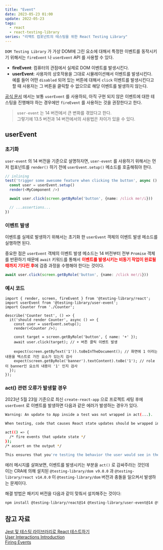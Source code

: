 ```yaml
---
title: "Event"
date: 2023-05-23 01:00
update: 2022-05-23
tags:
  - react
  - react-testing-library
series: "리액트 컴포넌트의 테스팅을 위한 React Testing Library"
---
```


`DOM Testing Library` 가 가상 DOM에 그린 요소에 대해서 특정한 이벤트를 동작시키기 위해서는 `fireEvent` 나 `userEvent` API 를 사용할 수 있다.  

- **fireEvent**: 컴퓨터의 관점에서 실제로 DOM 이벤트를 발생시킨다.  
- **userEvent**: 사용자의 상호작용을 그대로 시뮬레이션해서 이벤트를 발생시킨다.  
예를 들어 어떤 `disabled` 되어 있는 버튼에 대해서 `click` 이벤트를 발생시킨다고 할 때 사용자는 그 버튼을 클릭할 수 없으므로 해당 이벤트를 발생하지 않는다.  

[공식 문서](https://testing-library.com/docs/user-event/intro/) 에서는 보통 `userEvent` 를 사용하되, 아직 구현 되지 않은 이벤트에 대한 테스팅을 진행해야 하는 경우에만 `fireEvent` 를 사용하는 것을 권장한다고 한다.

> `user-event` 는 14 버전에서 큰 변화를 겪었다고 한다.  
그렇기에 13.5 버전과 14 버전에서의 사용법은 차이가 있을 수 있다.

## userEvent
### 초기화
`user-event` 의 14 버전을 기준으로 설명하자면, `user-event` 를 사용하기 위해서는 먼저 컴포넌트를 `render()` 하기 전에 `userEvent.setup()` 메소드를 호출해줘야 한다.

```ts
// inlining
test('trigger some awesome feature when clicking the button', async () => {
  const user = userEvent.setup()
  render(<MyComponent />)

  await user.click(screen.getByRole('button', {name: /click me!/i}))

  // ...assertions...
})
```

### 이벤트 발생
이벤트를 실제로 발생하기 위해서는 초기화 한 `userEvent` 객체의 이벤트 발생 메소드를 실행하면 된다.  

중요한 점은 `userEvent` 객체의 이벤트 발생 메소드는 14 버전부터 전부 `Promise` 객체를 반환하기 때문에 `await` 키워드를 통해서 <b style="color: red">**이벤트를 발생시키는 비동기 작업이 완료될 때까지 기다린 후**</b>에 검증 과정을 수행해야 한다는 것이다.
```ts
await user.click(screen.getByRole('button', {name: /click me!/i}))
```

### 예시 코드
```tsx
import { render, screen, fireEvent } from '@testing-library/react';
import userEvent from '@testing-library/user-event';
import Counter from './Counter';

describe('Counter test', () => {
  it('should render Counter', async () => {
    const user = userEvent.setup();
    render(<Counter />);

    const target = screen.getByRole('button', { name: '+' });
    await user.click(target); // + 버튼 클릭 이벤트 발생

    expect(screen.getByText('1')).toBeInTheDocument(); // 화면에 1 이라는 내용을 텍스트로 가진 요소가 있는지 검사
    expect(screen.getByRole('banner').textContent).toBe('1'); // role이 banner인 요소의 내용이 '1' 인지 검사
  });
});
```

### act() 관련 오류가 발생할 경우
2023년 5월 23일 기준으로 최신 `create-react-app` 으로 프로젝트 세팅 후에 `userEvent` 로 이벤트를 발생하면 다음과 같은 에러가 발생하는 경우가 있다.  

```sh
Warning: An update to App inside a test was not wrapped in act(...).

When testing, code that causes React state updates should be wrapped into act(...):

act(() => {
  /* fire events that update state */
});
/* assert on the output */

This ensures that you're testing the behavior the user would see in the browser. Learn more at https://reactjs.org/link/wrap-tests-with-act
```

에러 메시지를 살펴보면, 이벤트를 발생시키는 부분을 `act()` 로 감싸주라는 것인데  
이는 CRA에 의해 설치된 `@testing-library/dom v9.0.0` 과 `@testing-library/react v14.0.0` 이 `@testing-library/dom` 버전과 충돌을 일으켜서 발생하는 문제이다.  

해결 방법은 패키지 버전을 다음과 같이 맞춰서 설치해주는 것이다:
```sh
npm install @testing-library/react@14 @testing-library/user-event@14 @testing-library/dom@9
```

## 참고 자료
[Jest 및 테스팅 라이브러리로 React 테스트하기](https://www.udemy.com/course/jest-testing-library)  
[User Interactions Introduction](https://testing-library.com/docs/user-event/intro/)  
[Firing Events](https://testing-library.com/docs/dom-testing-library/api-events)  